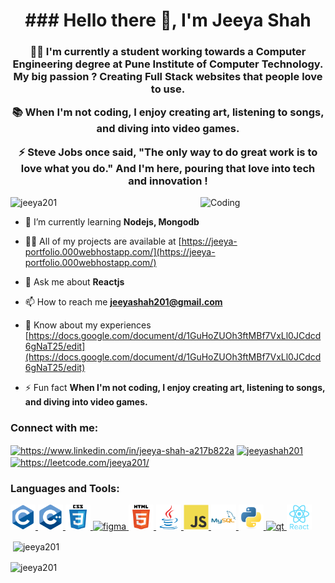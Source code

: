 <h1 align="center">### Hello there 👋, I'm Jeeya Shah</h1>


<!--
**Jeeya201/Jeeya201** is a ✨ _special_ ✨ repository because its `README.md` (this file) appears on your GitHub profile.

Here are some ideas to get you started:

- 🔭 I’m currently working on ...
- 🌱 I’m currently learning ...
- 👯 I’m looking to collaborate on ...
- 🤔 I’m looking for help with ...
- 💬 Ask me about ...
- 📫 How to reach me: ...
- 😄 Pronouns: ...
- ⚡ Fun fact: ...
-->
<h3 align="center">
👨‍🎓 I'm currently a student working towards a Computer Engineering degree at Pune Institute of Computer Technology. My big passion ? Creating Full Stack websites that people love to use.

📚 When I'm not coding, I enjoy creating art, listening to songs, and diving into video games.

⚡ Steve Jobs once said, "The only way to do great work is to love what you do." And I'm here, pouring that love into tech and innovation !
</h3>
<img align="right" alt="Coding" width="200" src="https://i.pinimg.com/originals/06/60/ef/0660efe82fa3da42ed56eef013171835.gif">


<p align="left"> <img src="https://komarev.com/ghpvc/?username=jeeya201&label=Profile%20views&color=0e75b6&style=flat" alt="jeeya201" /> </p>

- 🌱 I’m currently learning **Nodejs, Mongodb**

- 👨‍💻 All of my projects are available at [https://jeeya-portfolio.000webhostapp.com/](https://jeeya-portfolio.000webhostapp.com/)

- 💬 Ask me about **Reactjs**

- 📫 How to reach me **jeeyashah201@gmail.com**

- 📄 Know about my experiences [https://docs.google.com/document/d/1GuHoZUOh3ftMBf7VxLl0JCdcd6gNaT25/edit](https://docs.google.com/document/d/1GuHoZUOh3ftMBf7VxLl0JCdcd6gNaT25/edit)

- ⚡ Fun fact **When I'm not coding, I enjoy creating art, listening to songs, and diving into video games.**

<h3 align="left">Connect with me:</h3>
<p align="left">
<a href="https://linkedin.com/in/https://www.linkedin.com/in/jeeya-shah-a217b822a" target="blank"><img align="center" src="https://raw.githubusercontent.com/rahuldkjain/github-profile-readme-generator/master/src/images/icons/Social/linked-in-alt.svg" alt="https://www.linkedin.com/in/jeeya-shah-a217b822a" height="30" width="40" /></a>
<a href="https://instagram.com/jeeyashah201" target="blank"><img align="center" src="https://raw.githubusercontent.com/rahuldkjain/github-profile-readme-generator/master/src/images/icons/Social/instagram.svg" alt="jeeyashah201" height="30" width="40" /></a>
<a href="https://www.leetcode.com/https://leetcode.com/jeeya201/" target="blank"><img align="center" src="https://raw.githubusercontent.com/rahuldkjain/github-profile-readme-generator/master/src/images/icons/Social/leet-code.svg" alt="https://leetcode.com/jeeya201/" height="30" width="40" /></a>
</p>

<h3 align="left">Languages and Tools:</h3>
<p align="left"> <a href="https://www.cprogramming.com/" target="_blank" rel="noreferrer"> <img src="https://raw.githubusercontent.com/devicons/devicon/master/icons/c/c-original.svg" alt="c" width="40" height="40"/> </a> <a href="https://www.w3schools.com/cpp/" target="_blank" rel="noreferrer"> <img src="https://raw.githubusercontent.com/devicons/devicon/master/icons/cplusplus/cplusplus-original.svg" alt="cplusplus" width="40" height="40"/> </a> <a href="https://www.w3schools.com/css/" target="_blank" rel="noreferrer"> <img src="https://raw.githubusercontent.com/devicons/devicon/master/icons/css3/css3-original-wordmark.svg" alt="css3" width="40" height="40"/> </a> <a href="https://www.figma.com/" target="_blank" rel="noreferrer"> <img src="https://www.vectorlogo.zone/logos/figma/figma-icon.svg" alt="figma" width="40" height="40"/> </a> <a href="https://www.w3.org/html/" target="_blank" rel="noreferrer"> <img src="https://raw.githubusercontent.com/devicons/devicon/master/icons/html5/html5-original-wordmark.svg" alt="html5" width="40" height="40"/> </a> <a href="https://www.java.com" target="_blank" rel="noreferrer"> <img src="https://raw.githubusercontent.com/devicons/devicon/master/icons/java/java-original.svg" alt="java" width="40" height="40"/> </a> <a href="https://developer.mozilla.org/en-US/docs/Web/JavaScript" target="_blank" rel="noreferrer"> <img src="https://raw.githubusercontent.com/devicons/devicon/master/icons/javascript/javascript-original.svg" alt="javascript" width="40" height="40"/> </a> <a href="https://www.mysql.com/" target="_blank" rel="noreferrer"> <img src="https://raw.githubusercontent.com/devicons/devicon/master/icons/mysql/mysql-original-wordmark.svg" alt="mysql" width="40" height="40"/> </a> <a href="https://www.python.org" target="_blank" rel="noreferrer"> <img src="https://raw.githubusercontent.com/devicons/devicon/master/icons/python/python-original.svg" alt="python" width="40" height="40"/> </a> <a href="https://www.qt.io/" target="_blank" rel="noreferrer"> <img src="https://upload.wikimedia.org/wikipedia/commons/0/0b/Qt_logo_2016.svg" alt="qt" width="40" height="40"/> </a> <a href="https://reactjs.org/" target="_blank" rel="noreferrer"> <img src="https://raw.githubusercontent.com/devicons/devicon/master/icons/react/react-original-wordmark.svg" alt="react" width="40" height="40"/> </a> </p>

<p>&nbsp;<img align="center" src="https://github-readme-stats.vercel.app/api?username=jeeya201&show_icons=true&locale=en" alt="jeeya201" /></p>
<p><img align="center" src="https://github-readme-streak-stats.herokuapp.com/?user=jeeya201&" alt="jeeya201" /></p>
<!--
<p><img align="left" src="https://github-readme-stats.vercel.app/api/top-langs?username=jeeya201&show_icons=true&locale=en&layout=compact" alt="jeeya201" /></p>



-->

![snake gif](https://github.com/YOUR_USERNAME/YOUR_USERNAME/blob/output/github-contribution-grid-snake.gif)
